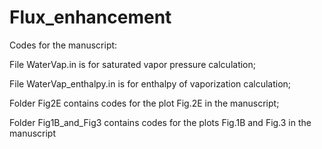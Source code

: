 # Flux_enhancement
Codes for the manuscript:

File WaterVap.in is for saturated vapor pressure calculation;

File WaterVap_enthalpy.in is for enthalpy of vaporization calculation;

Folder Fig2E contains codes for the plot Fig.2E in the manuscript;

Folder Fig1B_and_Fig3 contains codes for the plots Fig.1B and Fig.3 in the manuscript
